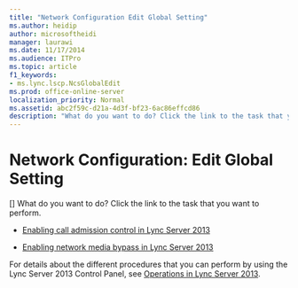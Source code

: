 ```yaml
---
title: "Network Configuration Edit Global Setting"
ms.author: heidip
author: microsoftheidi
manager: laurawi
ms.date: 11/17/2014
ms.audience: ITPro
ms.topic: article
f1_keywords:
- ms.lync.lscp.NcsGlobalEdit
ms.prod: office-online-server
localization_priority: Normal
ms.assetid: abc2f59c-d21a-4d3f-bf23-6ac86effcd86
description: "What do you want to do? Click the link to the task that you want to perform."
---
```


# Network Configuration: Edit Global Setting
[]
What do you want to do? Click the link to the task that you want to perform.
  
- [Enabling call admission control in Lync Server 2013](enabling-call-admission-control.md)
    
- [Enabling network media bypass in Lync Server 2013](enabling-network-media-bypass.md)
    
For details about the different procedures that you can perform by using the Lync Server 2013 Control Panel, see [Operations in Lync Server 2013](operations.md).
  

